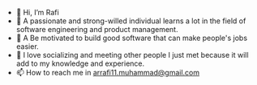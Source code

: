 - 👋 Hi, I’m Rafi
- 👀 A passionate and strong-willed individual learns a lot in the field of software engineering and product management.
- 🌱 A Be motivated to build good software that can make people's jobs easier.
- 💞️ I love socializing and meeting other people I just met because it will add to my knowledge and experience.
- 📫 How to reach me in arrafi11.muhammad@gmail.com


